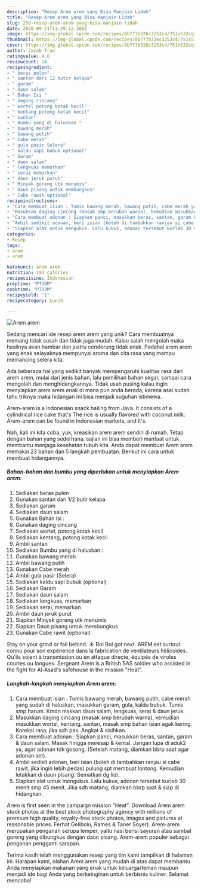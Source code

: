 ```yaml
---
description: "Resep Arem arem yang Bisa Manjain Lidah"
title: "Resep Arem arem yang Bisa Manjain Lidah"
slug: 258-resep-arem-arem-yang-bisa-manjain-lidah
date: 2020-09-21T11:29:12.308Z
image: https://img-global.cpcdn.com/recipes/8b777b326c3253c4/751x532cq70/arem-arem-foto-resep-utama.jpg
thumbnail: https://img-global.cpcdn.com/recipes/8b777b326c3253c4/751x532cq70/arem-arem-foto-resep-utama.jpg
cover: https://img-global.cpcdn.com/recipes/8b777b326c3253c4/751x532cq70/arem-arem-foto-resep-utama.jpg
author: Jacob Tran
ratingvalue: 4.6
reviewcount: 14
recipeingredient:
- " beras pulen"
- " santan dari 12 butir kelapa"
- " garam"
- " daun salam"
- " Bahan Isi "
- " daging cincang"
- " wortel potong kotak kecil"
- " kentang potong kotak kecil"
- " santan"
- " Bumbu yang di haluskan "
- " bawang merah"
- " bawang putih"
- " Cabe merah"
- " gula pasir Selera"
- " kaldu sapi bubuk optional"
- " Garam"
- " daun salam"
- " lengkuas memarkan"
- " serai memarkan"
- " daun jeruk purut"
- " Minyak goreng utk menumis"
- " Daun pisang untuk membungkus"
- " Cabe rawit optional"
recipeinstructions:
- "Cara membuat isian : Tumis bawang merah, bawang putih, cabe merah yang sudah di haluskan, masukkan garam, gula, kaldu bubuk. Tumis smp harum. Kmdn mskkan daun salam, lengkuas, serai &amp; daun jeruk."
- "Masukkan daging cincang (masak smp berubah warna), kemudian masukkan wortel, kentang, santan, masak smp bahan isian agak kering. Koreksi rasa, jika sdh pas. Angkat &amp; sisihkan."
- "Cara membuat adonan : Siapkan panci, masukkan beras, santan, garam &amp; daun salam. Masak hingga meresap &amp; kental. Jangan lupa di aduk2 ya, agar adonan tdk gosong. (Setelah matang, diamkan bbrp saat agar adonan set)."
- "Ambil sedikit adonan, beri isian (boleh di tambahkan ranjau si cabe rawit, jika ingin lebih pedas) pulung spt membuat lontong. Kemudian letakkan di daun pisang. Sematkan dg lidi."
- "Siapkan alat untuk mengukus. Lalu kukus, adonan tersebut kurleb 30 menit smp 45 menit. Jika sdh matang, diamkan bbrp saat &amp; siap di hidangkan."
categories:
- Resep
tags:
- arem
- arem

katakunci: arem arem 
nutrition: 193 calories
recipecuisine: Indonesian
preptime: "PT38M"
cooktime: "PT33M"
recipeyield: "1"
recipecategory: Lunch

---
```



![Arem arem](https://img-global.cpcdn.com/recipes/8b777b326c3253c4/751x532cq70/arem-arem-foto-resep-utama.jpg)

Sedang mencari ide resep arem arem yang unik? Cara membuatnya memang tidak susah dan tidak juga mudah. Kalau salah mengolah maka hasilnya akan hambar dan justru cenderung tidak enak. Padahal arem arem yang enak selayaknya mempunyai aroma dan cita rasa yang mampu memancing selera kita.

Ada beberapa hal yang sedikit banyak mempengaruhi kualitas rasa dari arem arem, mulai dari jenis bahan, lalu pemilihan bahan segar, sampai cara mengolah dan menghidangkannya. Tidak usah pusing kalau ingin menyiapkan arem arem enak di mana pun anda berada, karena asal sudah tahu triknya maka hidangan ini bisa menjadi suguhan istimewa.

Arem-arem is a Indonesian snack hailing from Java. It consists of a cylindrical rice cake that&#39;s The rice is usually flavored with coconut milk. Arem-arem can be found in Indonesian markets, and it&#39;s.


Nah, kali ini kita coba, yuk, kreasikan arem arem sendiri di rumah. Tetap dengan bahan yang sederhana, sajian ini bisa memberi manfaat untuk membantu menjaga kesehatan tubuh kita. Anda dapat membuat Arem arem memakai 23 bahan dan 5 langkah pembuatan. Berikut ini cara untuk membuat hidangannya.

<!--inarticleads1-->

##### Bahan-bahan dan bumbu yang diperlukan untuk menyiapkan Arem arem:

1. Sediakan  beras pulen
1. Gunakan  santan dari 1/2 butir kelapa
1. Sediakan  garam
1. Sediakan  daun salam
1. Gunakan  Bahan Isi :
1. Gunakan  daging cincang
1. Sediakan  wortel, potong kotak kecil
1. Sediakan  kentang, potong kotak kecil
1. Ambil  santan
1. Sediakan  Bumbu yang di haluskan :
1. Gunakan  bawang merah
1. Ambil  bawang putih
1. Gunakan  Cabe merah
1. Ambil  gula pasir (Selera)
1. Sediakan  kaldu sapi bubuk (optional)
1. Sediakan  Garam
1. Sediakan  daun salam
1. Sediakan  lengkuas, memarkan
1. Sediakan  serai, memarkan
1. Ambil  daun jeruk purut
1. Siapkan  Minyak goreng utk menumis
1. Siapkan  Daun pisang untuk membungkus
1. Gunakan  Cabe rawit (optional)


Stay on your grind or fall behind. ☀️ Bol Bol got next. AREM est surtout connu pour son expérience dans la fabrication de ventilateurs hélicoïdes. Qu&#39;ils soient à transmission ou en attaque directe, équipés de viroles courtes ou longues. Sergeant Arem is a British SAS soldier who assisted in the fight for Al-Asad&#39;s safehouse in the mission &#34;Heat&#34;. 

<!--inarticleads2-->

##### Langkah-langkah menyiapkan Arem arem:

1. Cara membuat isian : Tumis bawang merah, bawang putih, cabe merah yang sudah di haluskan, masukkan garam, gula, kaldu bubuk. Tumis smp harum. Kmdn mskkan daun salam, lengkuas, serai &amp; daun jeruk.
1. Masukkan daging cincang (masak smp berubah warna), kemudian masukkan wortel, kentang, santan, masak smp bahan isian agak kering. Koreksi rasa, jika sdh pas. Angkat &amp; sisihkan.
1. Cara membuat adonan : Siapkan panci, masukkan beras, santan, garam &amp; daun salam. Masak hingga meresap &amp; kental. Jangan lupa di aduk2 ya, agar adonan tdk gosong. (Setelah matang, diamkan bbrp saat agar adonan set).
1. Ambil sedikit adonan, beri isian (boleh di tambahkan ranjau si cabe rawit, jika ingin lebih pedas) pulung spt membuat lontong. Kemudian letakkan di daun pisang. Sematkan dg lidi.
1. Siapkan alat untuk mengukus. Lalu kukus, adonan tersebut kurleb 30 menit smp 45 menit. Jika sdh matang, diamkan bbrp saat &amp; siap di hidangkan.


Arem is first seen in the campaign mission &#34;Heat&#34;. Download Arem arem stock photos at the best stock photography agency with millions of premium high quality, royalty-free stock photos, images and pictures at reasonable prices. Ferhat Gelibolu, Rames &amp; Taner Soyer). Arem-arem merupakan penganan serupa lemper, yaitu nasi berisi sayuran atau sambal goreng yang dibungkus dengan daun pisang. Arem-arem populer sebagai penganan pengganti sarapan. 

Terima kasih telah menggunakan resep yang tim kami tampilkan di halaman ini. Harapan kami, olahan Arem arem yang mudah di atas dapat membantu Anda menyiapkan makanan yang enak untuk keluarga/teman maupun menjadi ide bagi Anda yang berkeinginan untuk berbisnis kuliner. Selamat mencoba!
